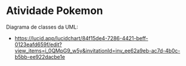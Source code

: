 # Atividade Pokemon

Diagrama de classes da UML: 
- https://lucid.app/lucidchart/84f15de4-7286-4421-beff-0123eafd659f/edit?view_items=i_0QMpG9_w5y&invitationId=inv_ee62a9eb-ac7d-4b0c-b5bb-ee922dacbe1e
